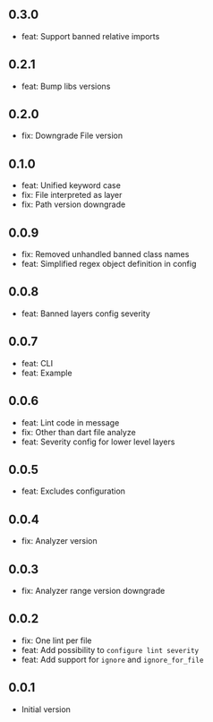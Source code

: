 ## 0.3.0
- feat: Support banned relative imports

## 0.2.1
- feat: Bump libs versions

## 0.2.0
- fix: Downgrade File version

## 0.1.0
- feat: Unified keyword case
- fix: File interpreted as layer
- fix: Path version downgrade

## 0.0.9
- fix: Removed unhandled banned class names
- feat: Simplified regex object definition in config

## 0.0.8
- feat: Banned layers config severity

## 0.0.7
- feat: CLI
- feat: Example

## 0.0.6
- feat: Lint code in message
- fix: Other than dart file analyze
- feat: Severity config for lower level layers
## 0.0.5
- feat: Excludes configuration

## 0.0.4
- fix: Analyzer version

## 0.0.3
- fix: Analyzer range version downgrade

## 0.0.2
- fix: One lint per file
- feat: Add possibility to `configure lint severity`
- feat: Add support for `ignore` and `ignore_for_file`

## 0.0.1
- Initial version